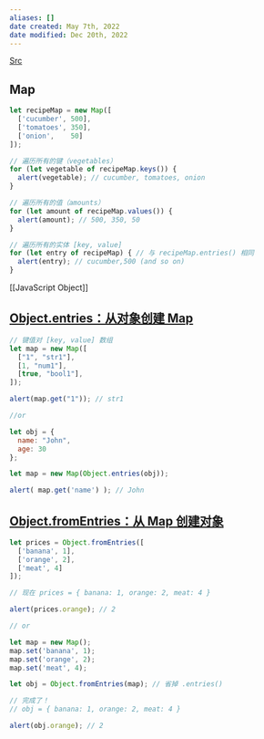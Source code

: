 ```yaml
---
aliases: []
date created: May 7th, 2022
date modified: Dec 20th, 2022
---
```

[Src](https://zh.javascript.info/map-set)

## Map
```js
let recipeMap = new Map([
  ['cucumber', 500],
  ['tomatoes', 350],
  ['onion',    50]
]);

// 遍历所有的键（vegetables）
for (let vegetable of recipeMap.keys()) {
  alert(vegetable); // cucumber, tomatoes, onion
}

// 遍历所有的值（amounts）
for (let amount of recipeMap.values()) {
  alert(amount); // 500, 350, 50
}

// 遍历所有的实体 [key, value]
for (let entry of recipeMap) { // 与 recipeMap.entries() 相同
  alert(entry); // cucumber,500 (and so on)
}
```

[[JavaScript Object]]

## [Object.entries：从对象创建 Map](https://zh.javascript.info/map-set#objectentries-cong-dui-xiang-chuang-jian-map)
```js
// 键值对 [key, value] 数组
let map = new Map([
  ["1", "str1"],
  [1, "num1"],
  [true, "bool1"],
]);

alert(map.get("1")); // str1

//or 

let obj = {
  name: "John",
  age: 30
};

let map = new Map(Object.entries(obj));

alert( map.get('name') ); // John
```

## [Object.fromEntries：从 Map 创建对象](https://zh.javascript.info/map-set#objectfromentries-cong-map-chuang-jian-dui-xiang)
```js
let prices = Object.fromEntries([
  ['banana', 1],
  ['orange', 2],
  ['meat', 4]
]);

// 现在 prices = { banana: 1, orange: 2, meat: 4 }

alert(prices.orange); // 2

// or

let map = new Map();
map.set('banana', 1);
map.set('orange', 2);
map.set('meat', 4);

let obj = Object.fromEntries(map); // 省掉 .entries()

// 完成了！
// obj = { banana: 1, orange: 2, meat: 4 }

alert(obj.orange); // 2
```
